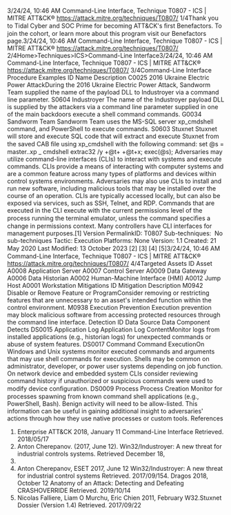 3/24/24, 10:46 AM Command-Line Interface, Technique T0807 - ICS | MITRE ATT&CK®
https://attack.mitre.org/techniques/T0807/ 1/4Thank you to Tidal Cyber and SOC Prime for becoming ATT&CK's ﬁrst Benefactors. To join the cohort, or learn more about this program visit our
Benefactors page.3/24/24, 10:46 AM Command-Line Interface, Technique T0807 - ICS | MITRE ATT&CK®
https://attack.mitre.org/techniques/T0807/ 2/4Home>Techniques>ICS>Command-Line Interface3/24/24, 10:46 AM Command-Line Interface, Technique T0807 - ICS | MITRE ATT&CK®
https://attack.mitre.org/techniques/T0807/ 3/4Command-Line Interface
Procedure Examples
ID Name Description
C0025 2016 Ukraine
Electric Power
AttackDuring the 2016 Ukraine Electric Power Attack, Sandworm Team supplied the name of the payload
DLL to Industroyer via a command line parameter.
S0604 Industroyer The name of the Industroyer payload DLL is supplied by the attackers via a command line parameter
supplied in one of the main backdoors execute a shell command commands. 
G0034 Sandworm Team Sandworm Team uses the MS-SQL server xp\_cmdshell command, and PowerShell to execute
commands. 
S0603 Stuxnet Stuxnet will store and execute SQL code that will extract and execute Stuxnet from the saved CAB ﬁle
using xp\_cmdshell with the following command: set @s = master..xp \_ cmdshell extrac32 /y
+@t+ +@t+x; exec(@s); Adversaries may utilize command-line interfaces (CLIs) to interact with systems and execute commands. CLIs provide a means of
interacting with computer systems and are a common feature across many types of platforms and devices within control systems
environments. Adversaries may also use CLIs to install and run new software, including malicious tools that may be installed over the
course of an operation.
CLIs are typically accessed locally, but can also be exposed via services, such as SSH, Telnet, and RDP. Commands that are executed in the
CLI execute with the current permissions level of the process running the terminal emulator, unless the command speciﬁes a change in
permissions context. Many controllers have CLI interfaces for management purposes.[1]
Version PermalinkID: T0807
Sub-techniques:  No sub-techniques
 
Tactic: Execution
 
Platforms: None
Version: 1.1
Created: 21 May 2020
Last Modiﬁed: 13 October 2023
[2]
[3]
[4]
[5]3/24/24, 10:46 AM Command-Line Interface, Technique T0807 - ICS | MITRE ATT&CK®
https://attack.mitre.org/techniques/T0807/ 4/4Targeted Assets
ID Asset
A0008 Application Server
A0007 Control Server
A0009 Data Gateway
A0006 Data Historian
A0002 Human-Machine Interface (HMI)
A0012 Jump Host
A0001 Workstation
Mitigations
ID Mitigation Description
M0942 Disable or Remove Feature or
ProgramConsider removing or restricting features that are unnecessary to an asset's intended
function within the control environment.
M0938 Execution Prevention Execution prevention may block malicious software from accessing protected resources
through the command line interface.
Detection
ID Data Source Data Component Detects
DS0015 Application Log Application Log
ContentMonitor logs from installed applications (e.g., historian logs) for unexpected
commands or abuse of system features.
DS0017 Command Command
ExecutionOn Windows and Unix systems monitor executed commands and arguments that may
use shell commands for execution. Shells may be common on administrator, developer,
or power user systems depending on job function.
On network device and embedded system CLIs consider reviewing command history if
unauthorized or suspicious commands were used to modify device conﬁguration.
DS0009 Process Process Creation Monitor for processes spawning from known command shell applications (e.g.,
PowerShell, Bash). Benign activity will need to be allow-listed. This information can be
useful in gaining additional insight to adversaries' actions through how they use native
processes or custom tools.
References
1. Enterprise ATT&CK 2018, January 11 Command-Line Interface
Retrieved. 2018/05/17
2. Anton Cherepanov. (2017, June 12). Win32/Industroyer: A new
threat for industrial controls systems. Retrieved December 18,
2020.
3. Anton Cherepanov, ESET 2017, June 12 Win32/Industroyer: A
new threat for industrial control systems Retrieved.
2017/09/154. Dragos 2018, October 12 Anatomy of an Attack: Detecting and
Defeating CRASHOVERRIDE Retrieved. 2019/10/14
5. Nicolas Falliere, Liam O Murchu, Eric Chien 2011, February
W32.Stuxnet Dossier (Version 1.4) Retrieved. 2017/09/22
